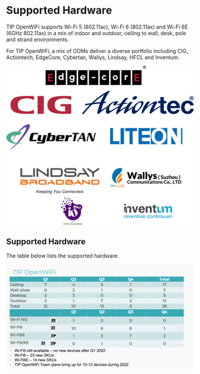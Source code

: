 # Supported Hardware

TIP OpenWiFi supports Wi-Fi 5 (802.11ac), Wi-Fi 6 (802.11ax) and Wi-Fi 6E (6GHz 802.11ax) in a mix of indoor and outdoor, ceiling to wall, desk, pole and strand environments.

For TIP OpenWiFi, a mix of ODMs deliver a diverse portfolio including CIG, Actiontech, EdgeCore, Cybertan, Wallys, Lindsay, HFCL and Inventum.

![](../about-openwifi/media/image8.png)

## Supported Hardware

The table below lists the supported hardware.

![](../about-openwifi/media/image9.png)
